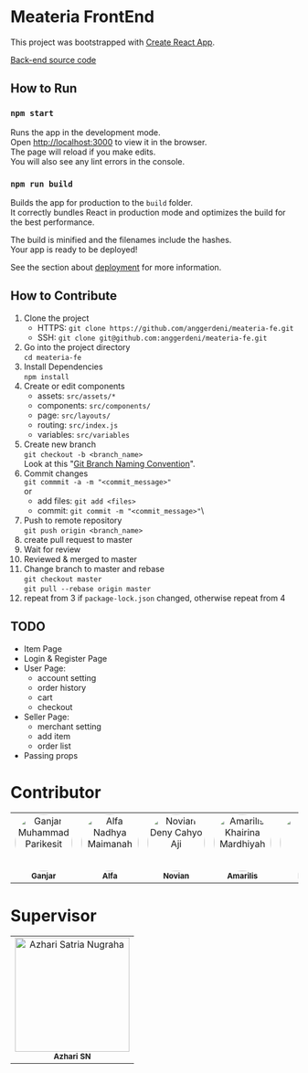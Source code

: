 # Meateria FrontEnd

This project was bootstrapped with [Create React App](https://github.com/facebook/create-react-app).

[Back-end source code](https://github.com/anggerdeni/meateria-be.git)

## How to Run
### `npm start`
Runs the app in the development mode.\
Open [http://localhost:3000](http://localhost:3000) to view it in the browser.\
The page will reload if you make edits.\
You will also see any lint errors in the console.
### `npm run build`
Builds the app for production to the `build` folder.\
It correctly bundles React in production mode and optimizes the build for the best performance.

The build is minified and the filenames include the hashes.\
Your app is ready to be deployed!

See the section about [deployment](https://facebook.github.io/create-react-app/docs/deployment) for more information.

## How to Contribute
1. Clone the project 
    - HTTPS: `git clone https://github.com/anggerdeni/meateria-fe.git`
    - SSH: `git clone git@github.com:anggerdeni/meateria-fe.git`
2. Go into the project directory \
    `cd meateria-fe`
3. Install Dependencies\
    `npm install`
4. Create or edit components
    - assets: `src/assets/*`
    - components: `src/components/`
    - page: `src/layouts/`
    - routing: `src/index.js`
    - variables: `src/variables`
5. Create new branch\
    `git checkout -b <branch_name>`\
    Look at this "[Git Branch Naming Convention](https://dev.to/couchcamote/git-branching-name-convention-cch)".
6. Commit changes\
`git commmit -a -m "<commit_message>"`\
or
    - add files: `git add <files>`
    - commit: `git commit -m "<commit_message>"`\
7. Push to remote repository\
`git push origin <branch_name>`
8. create pull request to master
9. Wait for review
10. Reviewed & merged to master
11. Change branch to master and rebase\
    `git checkout master`\
    `git pull --rebase origin master`
12. repeat from 3 if `package-lock.json` changed, otherwise repeat from 4

## TODO
- Item Page
- Login & Register Page
- User Page:
    - account setting
    - order history
    - cart
    - checkout
- Seller Page:
    - merchant setting
    - add item
    - order list
- Passing props
    
# Contributor
<table>
<tr>
<td align="center"><img src="https://avatars.githubusercontent.com/RieGan" width="100px;" alt="Ganjar Muhammad Parikesit" style="border-radius:50%"/><br /><sub><b>Ganjar</b></sub></a><br /></td>
<td align="center"><img src="https://avatars.githubusercontent.com/alfanadhya" width="100px;" alt="Alfa Nadhya Maimanah" style="border-radius:50%"/><br /><sub><b>Alfa</b></sub></a><br /></td>
<td align="center"><img src="https://avatars.githubusercontent.com/anggerdeni" width="100px;" alt="Novian Deny Cahyo Aji" style="border-radius:50%"/><br /><sub><b>Novian</b></sub></a><br /></td>
<td align="center"><img src="https://avatars.githubusercontent.com/amariliskm" width="100px;" alt="Amarilis Khairina Mardhiyah" style="border-radius:50%"/><br /><sub><b>Amarilis</b></sub></a><br /></td>
<td align="center"><img src="https://avatars.githubusercontent.com/retnowati411" width="100px;" alt="Retno Wati" style="border-radius:50%"/><br /><sub><b>Retno</b></sub></a><br /></td>
<td align="center"><img src="https://avatars.githubusercontent.com/rzldiprsty" width="100px;" alt="Ganjar Muhammad Parikesit" style="border-radius:50%"/><br /><sub><b>Rizaldi</b></sub></a><br /></td>
</tr>
</table>

# Supervisor
<table>
<td align="center"><img src="https://i.ibb.co/h8Y9Hrb/azhari.png" width="200px;" alt="Azhari Satria Nugraha"/><br /><sub><b>Azhari SN</b></sub></a><br /></td>
</table>